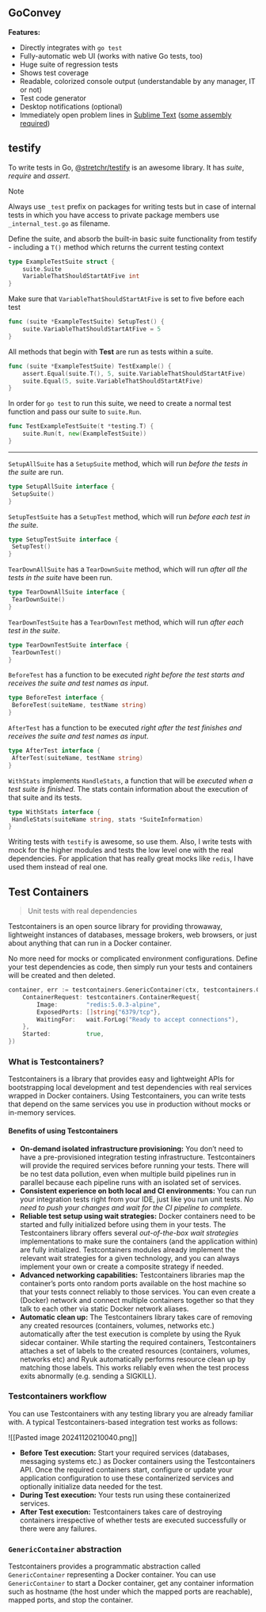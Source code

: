 ## GoConvey

**Features:**

- Directly integrates with `go test`
- Fully-automatic web UI (works with native Go tests, too)
- Huge suite of regression tests
- Shows test coverage
- Readable, colorized console output (understandable by any manager, IT or not)
- Test code generator
- Desktop notifications (optional)
- Immediately open problem lines in [Sublime Text](http://www.sublimetext.com/) ([some assembly required](https://github.com/asuth/subl-handler))

## testify

To write tests in Go, [@stretchr/testify](https://pkg.go.dev/github.com/stretchr/testify) is an awesome library. It has _suite_, _require_ and _assert_.

> [!note]
> Always use `_test` prefix on packages for writing tests but in case of internal tests
> in which you have access to private package members use `_internal_test.go` as filename.

Define the suite, and absorb the built-in basic suite functionality from testify - including a `T()` method which returns the current testing context

```go
type ExampleTestSuite struct {
    suite.Suite
    VariableThatShouldStartAtFive int
}
```

Make sure that `VariableThatShouldStartAtFive` is set to five before each test

```go
func (suite *ExampleTestSuite) SetupTest() {
    suite.VariableThatShouldStartAtFive = 5
}
```

All methods that begin with **Test** are run as tests within a suite.

```go
func (suite *ExampleTestSuite) TestExample() {
    assert.Equal(suite.T(), 5, suite.VariableThatShouldStartAtFive)
    suite.Equal(5, suite.VariableThatShouldStartAtFive)
}
```

In order for `go test` to run this suite, we need to create a normal test function and pass our suite to `suite.Run`.

```go
func TestExampleTestSuite(t *testing.T) {
    suite.Run(t, new(ExampleTestSuite))
}
```

---

`SetupAllSuite` has a `SetupSuite` method, which will run _before the tests in the suite_ are run.

```go
type SetupAllSuite interface {
 SetupSuite()
}
```

`SetupTestSuite` has a `SetupTest` method, which will run _before each test in the suite_.

```go
type SetupTestSuite interface {
 SetupTest()
}
```

`TearDownAllSuite` has a `TearDownSuite` method, which will run _after all the tests in the suite_ have been run.

```go
type TearDownAllSuite interface {
 TearDownSuite()
}
```

`TearDownTestSuite` has a `TearDownTest` method, which will run _after each test in the suite_.

```go
type TearDownTestSuite interface {
 TearDownTest()
}
```

`BeforeTest` has a function to be executed _right before the test starts and receives the suite and test names as input_.

```go
type BeforeTest interface {
 BeforeTest(suiteName, testName string)
}
```

`AfterTest` has a function to be executed _right after the test finishes and receives the suite and test names as input_.

```go
type AfterTest interface {
 AfterTest(suiteName, testName string)
}
```

`WithStats` implements `HandleStats`, a function that will be _executed when a test suite is finished_. The stats contain information about the execution of that suite and its tests.

```go
type WithStats interface {
 HandleStats(suiteName string, stats *SuiteInformation)
}
```

Writing tests with `testify` is awesome, so use them. Also, I write tests with mock for the higher modules and tests the low level one with the real dependencies. For application that has really great mocks like `redis`, I have used them instead of real one.

## Test Containers

> Unit tests with real dependencies

Testcontainers is an open source library for providing throwaway, lightweight instances of databases, message brokers, web browsers, or just about anything that can run in a Docker container.

No more need for mocks or complicated environment configurations. Define your test dependencies as code, then simply run your tests and containers will be created and then deleted.

```go
container, err := testcontainers.GenericContainer(ctx, testcontainers.GenericContainerRequest{
    ContainerRequest: testcontainers.ContainerRequest{
        Image:        "redis:5.0.3-alpine",
        ExposedPorts: []string{"6379/tcp"},
        WaitingFor:   wait.ForLog("Ready to accept connections"),
    },
    Started:          true,
})
```

### What is Testcontainers?

Testcontainers is a library that provides easy and lightweight APIs for bootstrapping local development and test dependencies with real services wrapped in Docker containers. Using Testcontainers, you can write tests that depend on the same services you use in production without mocks or in-memory services.

#### Benefits of using Testcontainers

- **On-demand isolated infrastructure provisioning:** You don’t need to have a pre-provisioned integration testing infrastructure. Testcontainers will provide the required services before running your tests. There will be no test data pollution, even when multiple build pipelines run in parallel because each pipeline runs with an isolated set of services.
- **Consistent experience on both local and CI environments:** You can run your integration tests right from your IDE, just like you run unit tests. _No need to push your changes and wait for the CI pipeline to complete_.
- **Reliable test setup using wait strategies:** Docker containers need to be started and fully initialized before using them in your tests. The Testcontainers library offers several _out-of-the-box wait strategies_ implementations to make sure the containers (and the application within) are fully initialized. Testcontainers modules already implement the relevant wait strategies for a given technology, and you can always implement your own or create a composite strategy if needed.
- **Advanced networking capabilities:** Testcontainers libraries map the container’s ports onto random ports available on the host machine so that your tests connect reliably to those services. You can even create a (Docker) network and connect multiple containers together so that they talk to each other via static Docker network aliases.
- **Automatic clean up:** The Testcontainers library takes care of removing any created resources (containers, volumes, networks etc.) automatically after the test execution is complete by using the Ryuk sidecar container. While starting the required containers, Testcontainers attaches a set of labels to the created resources (containers, volumes, networks etc) and Ryuk automatically performs resource clean up by matching those labels. This works reliably even when the test process exits abnormally (e.g. sending a SIGKILL).

### Testcontainers workflow

You can use Testcontainers with any testing library you are already familiar with. A typical Testcontainers-based integration test works as follows:

![[Pasted image 20241120210040.png]]

- **Before Test execution:** Start your required services (databases, messaging systems etc.) as Docker containers using the Testcontainers API. Once the required containers start, configure or update your application configuration to use these containerized services and optionally initialize data needed for the test.
- **During Test execution:** Your tests run using these containerized services.
- **After Test execution:** Testcontainers takes care of destroying containers irrespective of whether tests are executed successfully or there were any failures.

### `GenericContainer` abstraction

Testcontainers provides a programmatic abstraction called `GenericContainer` representing a Docker container. You can use `GenericContainer` to start a Docker container, get any container information such as hostname (the host under which the mapped ports are reachable), mapped ports, and stop the container.
